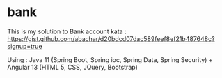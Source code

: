 # bank
This is my solution to Bank account kata :
https://gist.github.com/abachar/d20bdcd07dac589feef8ef21b487648c?signup=true

Using : Java 11 (Spring Boot, Spring ioc, Spring Data, Spring Security) + Angular 13 (HTML 5, CSS, JQuery, Bootstrap)

